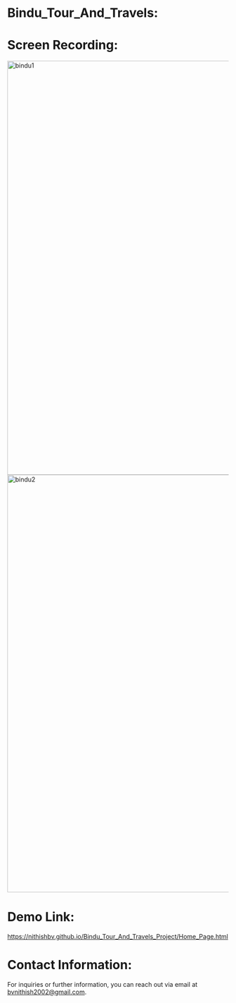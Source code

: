 # Bindu_Tour_And_Travels:

# Screen Recording:
<img width="941" alt="bindu1" src="https://github.com/user-attachments/assets/71f10be1-2b7f-446b-95de-a85dcebfa52e" />

<img width="949" alt="bindu2" src="https://github.com/user-attachments/assets/1ef931ae-ade2-4a59-acd2-2268f39682b0" />



# Demo Link:
https://nithishbv.github.io/Bindu_Tour_And_Travels_Project/Home_Page.html

# Contact Information:

For inquiries or further information, 
you can reach out via email at bvnithish2002@gmail.com.

